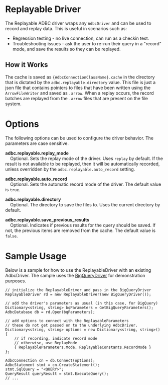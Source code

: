 <!--

 Licensed to the Apache Software Foundation (ASF) under one or more
 contributor license agreements.  See the NOTICE file distributed with
 this work for additional information regarding copyright ownership.
 The ASF licenses this file to You under the Apache License, Version 2.0
 (the "License"); you may not use this file except in compliance with
 the License.  You may obtain a copy of the License at

    http://www.apache.org/licenses/LICENSE-2.0

 Unless required by applicable law or agreed to in writing, software
 distributed under the License is distributed on an "AS IS" BASIS,
 WITHOUT WARRANTIES OR CONDITIONS OF ANY KIND, either express or implied.
 See the License for the specific language governing permissions and
 limitations under the License.

-->

# Replayable Driver
The Replayable ADBC driver wraps any `AdbcDriver` and can be used to record and replay data. This is useful in scenarios such as:

- Regression testing - no live connection, can run as a checkin test.
- Troubleshooting issues - ask the user to re-run their query in a "record" mode, and save the results so they can be replayed.

## How it Works
The cache is saved as `{AdbcConnectionClassName}.cache` in the directory that is dictated by the  `adbc.replayable.directory` value. This file is just a json file that contains pointers to files that have been written using the `ArrowFileWriter` and saved as `.arrow`. When a replay occurs, the record batches are replayed from the `.arrow` files that are present on the file system.

# Options

The following options can be used to configure the driver behavior. The parameters are case sensitive.

**adbc.replayable.replay_mode**<br>
&nbsp;&nbsp;&nbsp;&nbsp;Optional. Sets the replay mode of the driver. Uses `replay` by default. If the result is not available to be replayed, then it will be automatically recorded, unless overridden by the `adbc.replayable.auto_record` setting.

**adbc.replayable.auto_record**<br>
&nbsp;&nbsp;&nbsp;&nbsp;Optional. Sets the automatic record mode of the driver. The default value is `true`.

**adbc.replayable.directory**<br>
&nbsp;&nbsp;&nbsp;&nbsp;Optional. The directory to save the files to. Uses the current directory by default.

**adbc.replayable.save_previous_results**<br>
&nbsp;&nbsp;&nbsp;&nbsp;Optional. Indicates if previous results for the query should be saved. If not, the previous items are removed from the cache. The default value is `false`.

# Sample Usage
Below is a sample for how to use the ReplayableDriver with an existing AdbcDriver. The sample uses the [BigQueryDriver](https://github.com/apache/arrow-adbc/tree/main/csharp/src/Drivers/BigQuery) for demonstration purposes.
```
// initialize the ReplayableDriver and pass in the BigQueryDriver
ReplayableDriver rd = new ReplayableDriver(new BigQueryDriver());

// add the driver's parameters as usual (in this case, for BigQuery)
Dictionary<string, string> bqParameters = GetBigQueryParameters();
AdbcDatabase db = rd.Open(bqParameters);

// add options to connect with the ReplayableParameters
// these do not get passed on to the underlying AdbcDriver.
Dictionary<string, string> options = new Dictionary<string, string>()
{
    // if recording, indicate record mode
    // otherwise, use ReplayMode
    { ReplayableParameters.Mode, ReplayableConstants.RecordMode }
};

AdbcConnection cn = db.Connect(options);
AdbcStatement stmt = cn.CreateStatement();
stmt.SqlQuery = "<QUERY>";
QueryResult queryResult = stmt.ExecuteQuery();
// ...

```
